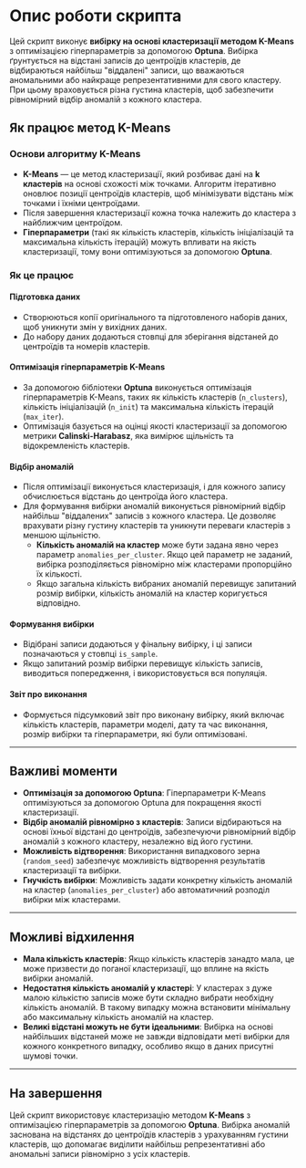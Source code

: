 # Опис роботи скрипта

Цей скрипт виконує **вибірку на основі кластеризації методом K-Means** з оптимізацією гіперпараметрів за допомогою **Optuna**. Вибірка ґрунтується на відстані записів до центроїдів кластерів, де відбираються найбільш "віддалені" записи, що вважаються аномальними або найкраще репрезентативними для свого кластеру. При цьому враховується різна густина кластерів, щоб забезпечити рівномірний відбір аномалій з кожного кластера.

## Як працює метод K-Means

### Основи алгоритму K-Means
- **K-Means** — це метод кластеризації, який розбиває дані на **k кластерів** на основі схожості між точками. Алгоритм ітеративно оновлює позиції центроїдів кластерів, щоб мінімізувати відстань між точками і їхніми центроїдами.
- Після завершення кластеризації кожна точка належить до кластера з найближчим центроїдом.
- **Гіперпараметри** (такі як кількість кластерів, кількість ініціалізацій та максимальна кількість ітерацій) можуть впливати на якість кластеризації, тому вони оптимізуються за допомогою **Optuna**.

### Як це працює

#### Підготовка даних
- Створюються копії оригінального та підготовленого наборів даних, щоб уникнути змін у вихідних даних.
- До набору даних додаються стовпці для зберігання відстаней до центроїдів та номерів кластерів.

#### Оптимізація гіперпараметрів K-Means
- За допомогою бібліотеки **Optuna** виконується оптимізація гіперпараметрів K-Means, таких як кількість кластерів (`n_clusters`), кількість ініціалізацій (`n_init`) та максимальна кількість ітерацій (`max_iter`).
- Оптимізація базується на оцінці якості кластеризації за допомогою метрики **Calinski-Harabasz**, яка вимірює щільність та відокремленість кластерів.

#### Відбір аномалій
- Після оптимізації виконується кластеризація, і для кожного запису обчислюється відстань до центроїда його кластера.
- Для формування вибірки аномалій виконується рівномірний відбір найбільш "віддалених" записів з кожного кластера. Це дозволяє врахувати різну густину кластерів та уникнути переваги кластерів з меншою щільністю.
  - **Кількість аномалій на кластер** може бути задана явно через параметр `anomalies_per_cluster`. Якщо цей параметр не заданий, вибірка розподіляється рівномірно між кластерами пропорційно їх кількості.
  - Якщо загальна кількість вибраних аномалій перевищує запитаний розмір вибірки, кількість аномалій на кластер коригується відповідно.

#### Формування вибірки
- Відібрані записи додаються у фінальну вибірку, і ці записи позначаються у стовпці `is_sample`.
- Якщо запитаний розмір вибірки перевищує кількість записів, виводиться попередження, і використовується вся популяція.

#### Звіт про виконання
- Формується підсумковий звіт про виконану вибірку, який включає кількість кластерів, параметри моделі, дату та час виконання, розмір вибірки та гіперпараметри, які були оптимізовані.

---

## Важливі моменти

- **Оптимізація за допомогою Optuna**: Гіперпараметри K-Means оптимізуються за допомогою Optuna для покращення якості кластеризації.
- **Відбір аномалій рівномірно з кластерів**: Записи відбираються на основі їхньої відстані до центроїдів, забезпечуючи рівномірний відбір аномалій з кожного кластеру, незалежно від його густини.
- **Можливість відтворення**: Використання випадкового зерна (`random_seed`) забезпечує можливість відтворення результатів кластеризації та вибірки.
- **Гнучкість вибірки**: Можливість задати конкретну кількість аномалій на кластер (`anomalies_per_cluster`) або автоматичний розподіл вибірки між кластерами.

---

## Можливі відхилення

- **Мала кількість кластерів**: Якщо кількість кластерів занадто мала, це може призвести до поганої кластеризації, що вплине на якість вибірки аномалій.
- **Недостатня кількість аномалій у кластері**: У кластерах з дуже малою кількістю записів може бути складно вибрати необхідну кількість аномалій. В такому випадку можна встановити мінімальну або максимальну кількість аномалій на кластер.
- **Великі відстані можуть не бути ідеальними**: Вибірка на основі найбільших відстаней може не завжди відповідати меті вибірки для кожного конкретного випадку, особливо якщо в даних присутні шумові точки.

---

## На завершення

Цей скрипт використовує кластеризацію методом **K-Means** з оптимізацією гіперпараметрів за допомогою **Optuna**. Вибірка аномалій заснована на відстанях до центроїдів кластерів з урахуванням густини кластерів, що допомагає виділити найбільш репрезентативні або аномальні записи рівномірно з усіх кластерів.